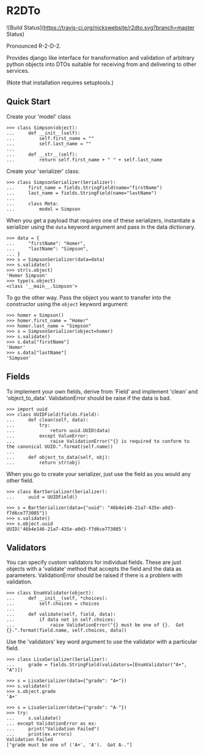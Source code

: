 R2DTo
=====

![Build Status](https://travis-ci.org/nickswebsite/r2dto.svg?branch=master Status)

Pronounced R-2-D-2.

Provides django like interface for transformation and validation of arbitrary
python objects into DTOs suitable for receiving from and delivering to other services.

(Note that installation requires setuptools.)

Quick Start
-----------

Create your 'model' class

    >>> class Simpson(object):
    ...     def __init__(self):
    ...         self.first_name = ""
    ...         self.last_name = ""
    ...
    ...     def __str__(self):
    ...         return self.first_name + " " + self.last_name

Create your 'serializer' class:

    >>> class SimpsonSerializer(Serializer):
    ...     first_name = fields.StringField(name="firstName")
    ...     last_name = fields.StringField(name="lastName")
    ...
    ...     class Meta:
    ...         model = Simpson

When you get a payload that requires one of these serializers, instantiate a serializer using the `data` keyword
argument and pass in the data dictionary.

    >>> data = {
    ...     "firstName": "Homer",
    ...     "lastName": "Simpson",
    ... }
    >>> s = SimpsonSerializer(data=data)
    >>> s.validate()
    >>> str(s.object)
    'Homer Simpson'
    >>> type(s.object)
    <class '__main__.Simpson'>

To go the other way.  Pass the object you want to transfer into the constructor using the `object` keyword argument:

    >>> homer = Simpson()
    >>> homer.first_name = "Homer"
    >>> homer.last_name = "Simpson"
    >>> s = SimpsonSerializer(object=homer)
    >>> s.validate()
    >>> s.data["firstName"]
    'Homer'
    >>> s.data["lastName"]
    'Simpson'

Fields
------

To implement your own fields, derive from 'Field' and implement 'clean' and 'object_to_data'.  ValidationError should be
raise if the data is bad.

    >>> import uuid
    >>> class UUIDField(fields.Field):
    ...     def clean(self, data):
    ...         try:
    ...             return uuid.UUID(data)
    ...         except ValueError:
    ...             raise ValidationError("{} is required to conform to the canonical UUID.".format(self.name))
    ...
    ...     def object_to_data(self, obj):
    ...         return str(obj)

When you go to create your serializer, just use the field as you would any other field.

    >>> class BartSerializer(Serializer):
    ...     uuid = UUIDField()

    >>> s = BartSerializer(data={"uuid": "46b4e146-21a7-435e-a0d3-f7d6ce773085"})
    >>> s.validate()
    >>> s.object.uuid
    UUID('46b4e146-21a7-435e-a0d3-f7d6ce773085')

## Validators

You can specify custom validators for individual fields.  These are just objects with a 'validate' method that accepts
the field and the data as parameters.  ValidationError should be raised if there is a problem with validation.

    >>> class EnumValidator(object):
    ...     def __init__(self, *choices):
    ...         self.choices = choices
    ...
    ...     def validate(self, field, data):
    ...         if data not in self.choices:
    ...             raise ValidationError("{} must be one of {}.  Got {}.".format(field.name, self.choices, data))

Use the 'validators' key word argument to use the validator with a particular field.

    >>> class LisaSerializer(Serializer):
    ...     grade = fields.StringField(validators=[EnumValidator("A+", "A")])

    >>> s = LisaSerializer(data={"grade": "A+"})
    >>> s.validate()
    >>> s.object.grade
    'A+'

    >>> s = LisaSerializer(data={"grade": "A-"})
    >>> try:
    ...     s.validate()
    ... except ValidationError as ex:
    ...     print("Validation Failed")
    ...     print(ex.errors)
    Validation Failed
    ["grade must be one of ('A+', 'A').  Got A-."]
